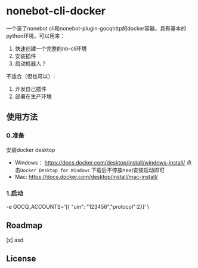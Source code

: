 # nonebot-cli-docker

一个装了nonebot cli和nonebot-plugin-gocqhttp的docker容器，具有基本的python环境，可以用来：
1. 快速创建一个完整的nb-cli环境
2. 安装插件
3. 启动机器人？

不适合（但也可以）:
1. 开发自己插件
2. 部署在生产环境


## 使用方法
### 0.准备
安装docker desktop
- Windows： https://docs.docker.com/desktop/install/windows-install/ 点击`Docker Desktop for Windows` 下载后不停按next安装启动即可
- Mac: https://docs.docker.com/desktop/install/mac-install/
### 1.启动

-e GOCQ_ACCOUNTS='[{ "uin": "123456","protocol":2}]' \
## Roadmap
[x] asd


## License
